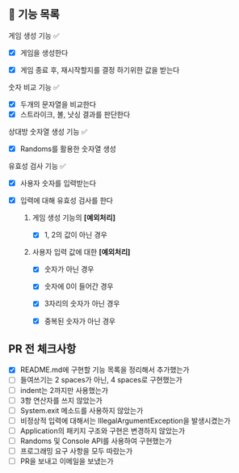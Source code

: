 ## 🚀 기능 목록

게임 생성 기능 :white_check_mark:

- [x] 게임을 생성한다

- [x] 게임 종료 후, 재시작할지를 결정 하기위한 값을 받는다

숫자 비교 기능 :white_check_mark:

- [x] 두개의 문자열을 비교한다
- [x] 스트라이크, 볼, 낫싱 결과를 판단한다

상대방 숫자열 생성 기능 :white_check_mark:

- [x] Randoms를 활용한 숫자열 생성

유효성 검사 기능 :white_check_mark:

- [x] 사용자 숫자를 입력받는다

- [x] 입력에 대해 유효성 검사를 한다

  1. 게임 생성 기능의 **[예외처리]**

     - [x] 1, 2의 값이 아닌 경우

  2. 사용자 입력 값에 대한 **[예외처리]**
     - [x] 숫자가 아닌 경우

     - [x] 숫자에 0이 들어간 경우

     - [x] 3자리의 숫자가 아닌 경우

     - [x] 중복된 숫자가 아닌 경우

## PR 전 체크사항

- [x] README.md에 구현할 기능 목록을 정리해서 추가했는가
- [ ] 들여쓰기는 2 spaces가 아닌, 4 spaces로 구현했는가
- [ ] indent는 2까지만 사용했는가
- [ ] 3항 연산자를 쓰지 않았는가
- [ ] System.exit 메소드를 사용하지 않았는가
- [ ] 비정상적 입력에 대해서는 IllegalArgumentException을 발생시켰는가
- [ ] Application의 패키지 구조와 구현은 변경하지 않았는가
- [ ] Randoms 및 Console API를 사용하여 구현했는가
- [ ] 프로그래밍 요구 사항을 모두 따랐는가
- [ ] PR을 보내고 이메일을 보냈는가